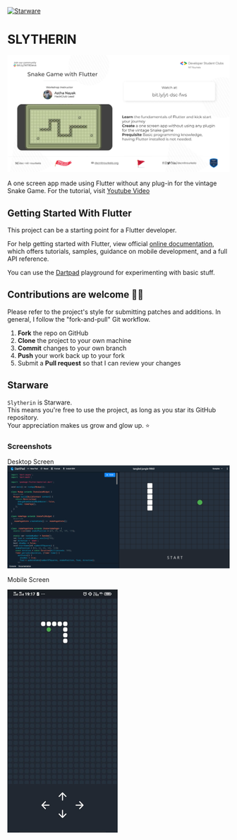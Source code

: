 [![Starware](https://img.shields.io/badge/Starware-⭐-black?labelColor=f9b00d)](https://github.com/zepfietje/starware)
# SLYTHERIN

<img src="https://github.com/nayakastha/slytherin/blob/master/screenshots/Flutter%20Workshop_Youtube-Master.png" alt="POSTER" >

A one screen app made using Flutter without any plug-in for the vintage Snake Game. 
For the tutorial, visit [Youtube Video](http://bit.ly/yt-dsc-fws)


## Getting Started With Flutter
This project can be a starting point for a Flutter developer. 

For help getting started with Flutter, view official
[online documentation](https://flutter.dev/docs), which offers tutorials,
samples, guidance on mobile development, and a full API reference.

You can use the [Dartpad](https://dartpad.dev/) playground for experimenting with basic stuff.

## Contributions are welcome 🎉🎉

Please refer to the project's style for submitting patches and additions. In general, I follow the "fork-and-pull" Git workflow.
 1. **Fork** the repo on GitHub
 2. **Clone** the project to your own machine
 3. **Commit** changes to your own branch
 4. **Push** your work back up to your fork
 5. Submit a **Pull request** so that I can review your changes
 
 ## Starware

`Slytherin` is Starware.  
This means you're free to use the project, as long as you star its GitHub repository.  
Your appreciation makes us grow and glow up. ⭐

### Screenshots
Desktop Screen
![Desktop Screen](https://github.com/nayakastha/slytherin/blob/059d36cdb1f9bb5385fb8cdb21787b3b28dd2c4c/screenshots/desktop.png)

Mobile Screen




<img src="https://github.com/nayakastha/slytherin/blob/059d36cdb1f9bb5385fb8cdb21787b3b28dd2c4c/screenshots/mobile%20screen.jpeg" alt="Mobile Screen" width="250" height="550">







